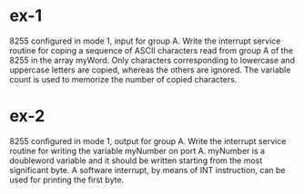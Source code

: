 # ex-1
8255 configured in mode 1, input for group A. Write the interrupt service routine for coping a sequence of ASCII characters read from group A of the 8255 in the array myWord. Only characters corresponding to lowercase and uppercase letters are copied, whereas the others are ignored. The variable count is used to memorize the number of copied characters.

# ex-2
8255 configured in mode 1, output for group A. Write the interrupt service routine for writing the variable myNumber on port A. myNumber is a doubleword variable and it should be written starting from the most significant byte. A software interrupt, by means of INT instruction, can be used for printing the first byte.
